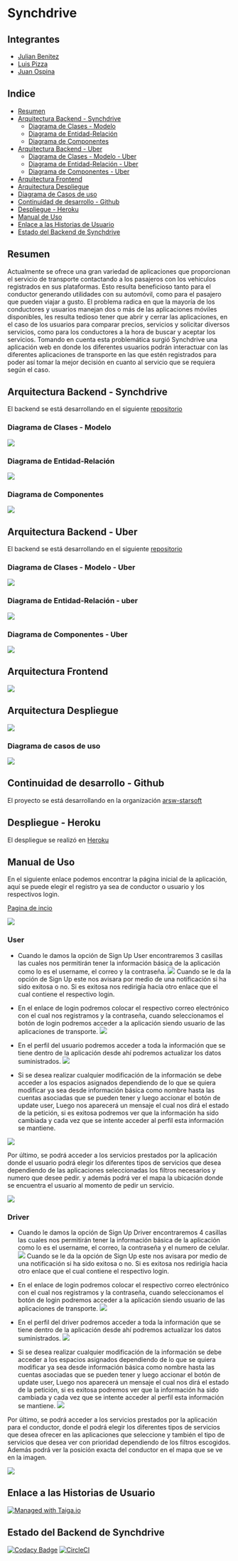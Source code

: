 # Synchdrive

## Integrantes
* [Julian Benitez](https://github.com/julianbenitez99)
* [Luis Pizza](https://github.com/luis572)
* [Juan Ospina](https://github.com/QSARJP)

## Indice
* [Resumen](#resumen)
* [Arquitectura Backend - Synchdrive](#arquitectura-backend---synchdrive)
    * [Diagrama de Clases - Modelo](#diagrama-de-clases---modelo)
    * [Diagrama de Entidad-Relación](#diagrama-de-entidad-relación)
    * [Diagrama de Componentes](#diagrama-de-componentes)
* [Arquitectura Backend - Uber](#arquitectura-backend---uber)
    * [Diagrama de Clases - Modelo - Uber](#diagrama-de-clases---modelo-uber)
    * [Diagrama de Entidad-Relación - Uber](#diagrama-de-entidad-relación---uber)
    * [Diagrama de Componentes - Uber](#diagrama-de-componentes---uber)
* [Arquitectura Frontend](#arquitectura-frontend)
* [Arquitectura Despliegue](#arquitectura-despliegue)
* [Diagrama de Casos de uso](#diagrama-de-casos-de-uso)
* [Continuidad de desarrollo - Github](#continuidad-de-desarrollo---github)
* [Despliegue - Heroku](#despliegue---heroku)
* [Manual de Uso](#manual-de-uso)
* [Enlace a las Historias de Usuario](#enlace-a-las-historias-de-usuario)
* [Estado del Backend de Synchdrive](#estado-del-backend-de-synchdrive)


## Resumen
Actualmente se ofrece una gran variedad de aplicaciones que proporcionan el servicio de transporte contactando a los pasajeros con los vehículos registrados en sus plataformas. Esto resulta beneficioso tanto para el conductor generando utilidades con su automóvil, como para el pasajero que pueden viajar a gusto. El problema radica en que la mayoría de los conductores y usuarios manejan dos o más de las aplicaciones móviles disponibles, les resulta tedioso tener que abrir y cerrar las aplicaciones, en el caso de los usuarios para comparar precios, servicios y solicitar diversos servicios, como para los conductores a la hora de buscar y aceptar los servicios. Tomando en cuenta esta problemática surgió Synchdrive una aplicación web en donde los diferentes usuarios podrán interactuar con las diferentes aplicaciones de transporte en las que estén registrados para poder así tomar la mejor decisión en cuanto al servicio que se requiera según el caso.

## Arquitectura Backend - Synchdrive
El backend se está desarrollando en el siguiente [repositorio](https://github.com/arsw-starsoft/Synchdrive-Backend)
### Diagrama de Clases - Modelo
![](/img/backend/clases.png)

### Diagrama de Entidad-Relación
![](/img/backend/entidad-relacion.png)

### Diagrama de Componentes
![](/img/backend/componentsSD.png)

## Arquitectura Backend - Uber
El backend se está desarrollando en el siguiente [repositorio](https://github.com/arsw-starsoft/Uber-Backend)
### Diagrama de Clases - Modelo - Uber
![](/img/uber/clases.png)

### Diagrama de Entidad-Relación - uber
![](/img/uber/entidad-relacion.png)

### Diagrama de Componentes - Uber
![](/img/uber/componentsUB.PNG)





## Arquitectura Frontend

![](/img/frontend/componentsFE.png)


## Arquitectura Despliegue
![](/img/deployment.png)

### Diagrama de casos de uso
![](/img/casosUso.png)


## Continuidad de desarrollo - Github
El proyecto se está desarrollando en la organización [arsw-starsoft](http://github.com/arsw-starsoft)

## Despliegue - Heroku
El despliegue se realizó en [Heroku](https://arswsynchdrive.herokuapp.com)

## Manual de Uso

En el siguiente enlace podemos encontrar la página inicial de la aplicación, aquí se puede elegir el registro ya sea de conductor o usuario y los respectivos login.

[Pagina de incio](arswsynchdrive.herokuapp.com)

![](/img/manualUsuario/inicio.png)


### User
* Cuando le damos la opción de Sign Up User encontraremos 3 casillas las cuales nos permitirán tener la información básica de la aplicación como lo es el username, el correo y la contraseña.
![](/img/manualUsuario/registrarUsuario.png)
Cuando se le da la opción de Sign Up este nos avisara por medio de una notificación si ha sido exitosa o no. Si es exitosa nos redirigía hacia otro enlace que el cual contiene el respectivo login.

* En el enlace de login podremos colocar el respectivo correo electrónico con el cual nos registramos y la contraseña, cuando seleccionamos el botón de login podremos acceder a la aplicación siendo usuario de las aplicaciones de transporte. 
![](/img/manualUsuario/loginUser.png)

* En el perfil del usuario podremos acceder a toda la información que se tiene dentro de la aplicación desde ahí podremos actualizar los datos suministrados.
![](/img/manualUsuario/perfilUsuario.png)

* Si se desea realizar cualquier modificación de la información se debe acceder a los espacios asignados dependiendo de lo que se quiera modificar ya sea desde información básica como nombre hasta las cuentas asociadas que se pueden tener y luego accionar el botón de update user, Luego nos aparecerá un mensaje el cual nos dirá el estado de la petición, si es exitosa podremos ver que la información ha sido cambiada y cada vez que se intente acceder al perfil esta información se mantiene.

![](/img/manualUsuario/ActualizarUser.png)

Por último, se podrá acceder a los servicios prestados por la aplicación donde el usuario podrá elegir los diferentes tipos de servicios que desea dependiendo de las aplicaciones seleccionadas los filtros necesarios y numero que desee pedir. y además podrá ver el mapa la ubicación donde se encuentra el usuario al momento de pedir un servicio.

![](/img/manualUsuario/userServices.png)



### Driver
* Cuando le damos la opción de Sign Up Driver encontraremos 4 casillas las cuales nos permitirán tener la información básica de la aplicación como lo es el username, el correo, la contraseña y el numero de celular.
![](/img/manualUsuario/registrerDriver.png)
Cuando se le da la opción de Sign Up este nos avisara por medio de una notificación si ha sido exitosa o no. Si es exitosa nos redirigía hacia otro enlace que el cual contiene el respectivo login.

* En el enlace de login podremos colocar el respectivo correo electrónico con el cual nos registramos y la contraseña, cuando seleccionamos el botón de login podremos acceder a la aplicación siendo usuario de las aplicaciones de transporte. 
![](/img/manualUsuario/loginDriver.png)


* En el perfil del driver podremos acceder a toda la información que se tiene dentro de la aplicación desde ahí podremos actualizar los datos suministrados.
![](/img/manualUsuario/driverProfile.png)


* Si se desea realizar cualquier modificación de la información se debe acceder a los espacios asignados dependiendo de lo que se quiera modificar ya sea desde información básica como nombre hasta las cuentas asociadas que se pueden tener y luego accionar el botón de update user, Luego nos aparecerá un mensaje el cual nos dirá el estado de la petición, si es exitosa podremos ver que la información ha sido cambiada y cada vez que se intente acceder al perfil esta información se mantiene.
![](/img/manualUsuario/ActualizarDriver.png)

Por último, se podrá acceder a los servicios prestados por la aplicación para el conductor, donde el podrá elegir los diferentes tipos de servicios que desea ofrecer en las aplicaciones que seleccione y también el tipo de servicios que desea ver con prioridad dependiendo de los filtros escogidos. Además podrá ver la posición exacta del conductor en el mapa que se ve en la imagen.

![](/img/manualUsuario/driverServices.png)



## Enlace a las Historias de Usuario
[![Managed with Taiga.io](https://img.shields.io/badge/managed%20with-TAIGA.io-709f14.svg)](https://tree.taiga.io/project/qsarjp-proyectoarsw-starsoft/backlog "Managed with Taiga.io")


## Estado del Backend de Synchdrive

[![Codacy Badge](https://api.codacy.com/project/badge/Grade/7e83bd6874c943bb97de8bf5825f082d)](https://www.codacy.com/manual/JulianBenitez99/Synchdrive-Backend?utm_source=github.com&amp;utm_medium=referral&amp;utm_content=arsw-starsoft/Synchdrive-Backend&amp;utm_campaign=Badge_Grade)
[![CircleCI](https://circleci.com/gh/arsw-starsoft/Synchdrive-Backend.svg?style=svg)](https://circleci.com/gh/arsw-starsoft/Synchdrive-Backend)

